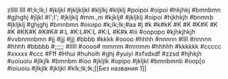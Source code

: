 zlllll llll #l;k;lk;l #jkljkl #jkljkljkl #kljlkj #kljklj #poipoi #oipoi #hkjhkj #bmnbmn #gjhghj #jljkl #l';l'; #jkljklj #mm.,m #kjklj# #jkljklj #oipoi #hjkhkjh #bnmnb #jkljklj #ghjghj #bmnbmn #oioipo #k;lk;lk;#aa #j #k #k#kK #K #K #K#K #K #K #KK#K #K#K#  #:L #K:L#K:L #K:L #K#k #iii #oopopo #kjhkjhkjh #vvbnmnbmn #jj #jjj #jjj #bbbb #kkkk #oooo #hhhh #nnnnn #llll #nnnnn #hhhh #bbbbb #;;;;; #lllll #oooo# mmmm #mmmm #hhhhh #kkkkkk #ccccc #xxxxx #ccc #Fff #Hhui #huhoih #ghj #yuiyi #xfxdxdf #zzsd #hjhkjh #uoiuoiu #jlkjlk #bmnbm #ioo #jkljlk #opipo #jkljkl #bmnbmnb #oop[o #ioiuoiu #jlkjlk #jkljkl #klk;lk;lk;[[Без названия 1]]